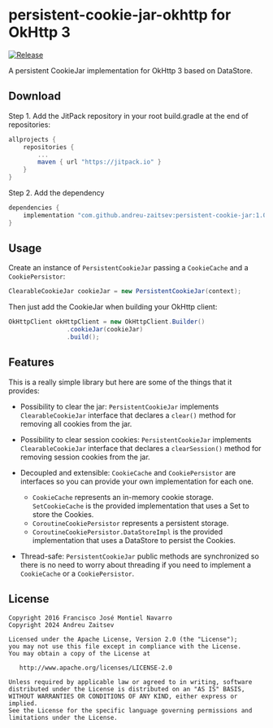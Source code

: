 # persistent-cookie-jar-okhttp for OkHttp 3

[![Release](https://jitpack.io/v/thomas-bouvier/persistent-cookie-jar-okhttp.svg)](https://jitpack.io/#thomas-bouvier/persistent-cookie-jar-okhttp)

A persistent CookieJar implementation for OkHttp 3 based on DataStore.

## Download

Step 1. Add the JitPack repository in your root build.gradle at the end of repositories:

```groovy
allprojects {
    repositories {
        ...
        maven { url "https://jitpack.io" }
    }
}
```

Step 2. Add the dependency

```groovy
dependencies {
    implementation "com.github.andreu-zaitsev:persistent-cookie-jar:1.0.0"
}
```

## Usage

Create an instance of `PersistentCookieJar` passing a `CookieCache` and a `CookiePersistor`:

```java
ClearableCookieJar cookieJar = new PersistentCookieJar(context);
```

Then just add the CookieJar when building your OkHttp client:

```java
OkHttpClient okHttpClient = new OkHttpClient.Builder()
                .cookieJar(cookieJar)
                .build();
```

## Features

This is a really simple library but here are some of the things that it provides:
* Possibility to clear the jar: `PersistentCookieJar` implements `ClearableCookieJar` interface that declares a `clear()` method for removing all cookies from the jar.

* Possibility to clear session cookies: `PersistentCookieJar` implements `ClearableCookieJar` interface that declares a `clearSession()` method for removing session cookies from the jar.

* Decoupled and extensible: `CookieCache` and `CookiePersistor` are interfaces so you can provide your own implementation for each one.
    * `CookieCache` represents an in-memory cookie storage. `SetCookieCache` is the provided implementation that uses a Set to store the Cookies.
    * `CoroutineCookiePersistor` represents a persistent storage.
    * `CoroutineCookiePersistor.DataStoreImpl` is the provided implementation that uses a DataStore to persist the Cookies.

* Thread-safe: `PersistentCookieJar` public methods are synchronized so there is no need to worry about threading if you need to implement a `CookieCache` or a `CookiePersistor`.

## License

    Copyright 2016 Francisco José Montiel Navarro
    Copyright 2024 Andreu Zaitsev

    Licensed under the Apache License, Version 2.0 (the "License");
    you may not use this file except in compliance with the License.
    You may obtain a copy of the License at

       http://www.apache.org/licenses/LICENSE-2.0

    Unless required by applicable law or agreed to in writing, software
    distributed under the License is distributed on an "AS IS" BASIS,
    WITHOUT WARRANTIES OR CONDITIONS OF ANY KIND, either express or implied.
    See the License for the specific language governing permissions and
    limitations under the License.
